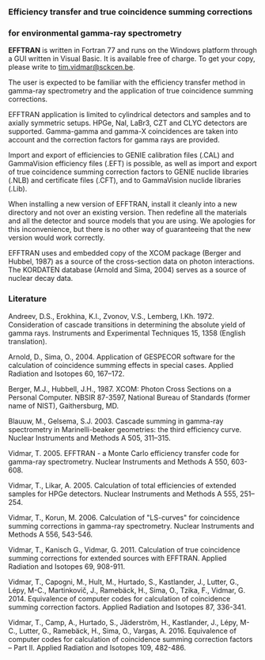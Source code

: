 ### Efficiency transfer and true coincidence summing corrections 
### for environmental gamma-ray spectrometry

**EFFTRAN** is written in Fortran 77 and runs on the Windows platform through a GUI written in Visual Basic. It is available free of charge. To get your copy, please write to tim.vidmar@sckcen.be. 

The user is expected to be familiar with the efficiency transfer method in gamma-ray spectrometry and the application of true coincidence summing corrections. 

EFFTRAN application is limited to cylindrical detectors and samples and to axially symmetric setups. HPGe, NaI, LaBr3, CZT and CLYC detectors are supported. Gamma-gamma and gamma-X coincidences are taken into account and the correction factors for gamma rays are provided.

Import and export of efficiencies to GENIE calibration files (.CAL) and GammaVision efficiency files (.EFT) is possible, as well as import and export of true coincidence summing correction factors to GENIE nuclide libraries (.NLB) and certificate files (.CFT), and to GammaVision nuclide libraries (.Lib).

When installing a new version of EFFTRAN, install it cleanly into a new directory and not over an existing version. Then redefine all the materials and all the detector and source models that you are using. We apologies for this inconvenience, but there is no other way of guaranteeing that the new version would work correctly.

EFFTRAN uses and embedded copy of the XCOM package (Berger and Hubbel, 1987) as a source of the cross-section data on photon interactions. The KORDATEN database (Arnold and Sima, 2004) serves as a source of nuclear decay data.

### Literature

Andreev, D.S., Erokhina, K.I., Zvonov, V.S., Lemberg, I.Kh. 1972. Consideration of cascade transitions in determining the absolute yield of gamma rays. Instruments and Experimental Techniques 15, 1358 (English translation).

Arnold, D., Sima, O., 2004. Application of GESPECOR software for the calculation of coincidence summing effects in special cases. Applied Radiation and Isotopes 60, 167–172.

Berger, M.J., Hubbell, J.H., 1987. XCOM: Photon Cross Sections on a Personal Computer. NBSIR 87-3597, National Bureau of Standards (former name of NIST), Gaithersburg, MD.

Blauuw, M., Gelsema, S.J. 2003. Cascade summing in gamma-ray spectrometry in Marinelli-beaker geometries: the third efficiency curve. Nuclear Instruments and Methods A 505, 311–315.

Vidmar, T. 2005. EFFTRAN - a Monte Carlo efficiency transfer code for gamma-ray spectrometry. Nuclear Instruments and Methods A 550, 603-608.

Vidmar, T., Likar, A. 2005. Calculation of total efficiencies of extended samples for HPGe detectors. Nuclear Instruments and Methods A 555, 251–254.

Vidmar, T., Korun, M. 2006. Calculation of "LS-curves" for coincidence summing corrections in gamma-ray spectrometry. Nuclear Instruments and Methods A 556, 543-546.

Vidmar, T., Kanisch G., Vidmar, G. 2011. Calculation of true coincidence summing corrections for extended sources with EFFTRAN. Applied Radiation and Isotopes 69, 908-911.

Vidmar, T., Capogni, M., Hult, M., Hurtado, S., Kastlander, J., Lutter, G., Lépy, M-C., Martinkovič, J., Ramebäck, H., Sima, O., Tzika, F., Vidmar, G. 2014. Equivalence of computer codes for calculation of coincidence summing correction factors. Applied Radiation and Isotopes 87, 336-341.

Vidmar, T., Camp, A., Hurtado, S., Jäderström, H., Kastlander, J., Lépy, M-C., Lutter, G., Ramebäck, H., Sima, O., Vargas, A. 2016. Equivalence of computer codes for calculation of coincidence summing correction factors – Part II. Applied Radiation and Isotopes 109, 482-486.
